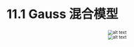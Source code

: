 # 11.1 Gauss 混合模型

<center>
<img src="./attachments/ch11_gmm_1.png" alt="alt text" style="zoom:70%;">
</center>
<center>
</center>

<center>
<img src="./attachments/ch11_gmm_init.png" alt="alt text" style="zoom:70%;">
</center>
<center>
</center>